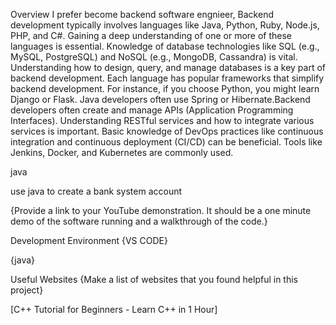 Overview I prefer become backend software engnieer, Backend development typically involves languages like Java, Python, Ruby, Node.js, PHP, and C#. Gaining a deep understanding of one or more of these languages is essential. Knowledge of database technologies like SQL (e.g., MySQL, PostgreSQL) and NoSQL (e.g., MongoDB, Cassandra) is vital. Understanding how to design, query, and manage databases is a key part of backend development. Each language has popular frameworks that simplify backend development. For instance, if you choose Python, you might learn Django or Flask. Java developers often use Spring or Hibernate.Backend developers often create and manage APIs (Application Programming Interfaces). Understanding RESTful services and how to integrate various services is important. Basic knowledge of DevOps practices like continuous integration and continuous deployment (CI/CD) can be beneficial. Tools like Jenkins, Docker, and Kubernetes are commonly used.

java

use java to create a bank system account

{Provide a link to your YouTube demonstration. It should be a one minute demo of the software running and a walkthrough of the code.}

Development Environment {VS CODE}

{java}

Useful Websites {Make a list of websites that you found helpful in this project}

[C++ Tutorial for Beginners - Learn C++ in 1 Hour]
